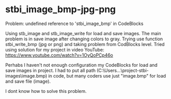 # stbi_image_bmp-jpg-png
Problem: undefined reference to 'stbi_image_bmp' in CodeBlocks

Using stb_image and stb_image_write for load and save images.
The main problem is in save image after changing colors to gray.
Trying use function stbi_write_bmp (jpg or png) and taking problem from CodBlocks level.
Tried using solution for my project in video YouTube: https://www.youtube.com/watch?v=1OyQoPCp46o

Perhabs I haven't not enough configuration my CodeBlocks for load and save images in project.
I had to put all path (C:\Users\...\project-stbi-images\image.bmp) in code, but many coders use just "image.bmp" for load and save file (image).

I dont know how to solve this problem.
